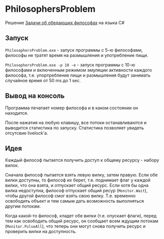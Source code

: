 # PhilosophersProblem
Решение [Задачи об обедающих философах](https://ru.wikipedia.org/wiki/%D0%97%D0%B0%D0%B4%D0%B0%D1%87%D0%B0_%D0%BE%D0%B1_%D0%BE%D0%B1%D0%B5%D0%B4%D0%B0%D1%8E%D1%89%D0%B8%D1%85_%D1%84%D0%B8%D0%BB%D0%BE%D1%81%D0%BE%D1%84%D0%B0%D1%85) на языка С#

## Запуск
`PhilosophersProblem.exe` - запуск программы с 5-ю философами, философы не тратят время на размышления и употребление пищи.

`PhilosophersProblem.exe -p 10 -e` - запуск программы с 10-ю философами и включенным режимом эмуляции активности каждого философа, т.е. упортребление пищи и размышления будут занимать случайное время от 50 ms до 1 sec.

## Вывод на консоль
Программа печатает номер философа и в каком состоянии он находится.

После нажатия на любую клавишу, все потоки останавливаются и выводится статистика по запуску. Статистика позволяет увидеть отсутсвие livelock'a.

## Идея
Каждый философ пытается получить доступ к общему ресурсу - набору вилок. 

Сначала философ пытается взять левую вилку, затем правую. Если обе вилки доступны, то философ их берет, т.е. поднимает флаг у каждой вилки, что она взята, и отпускает общий ресурс. Если хотя бы одна вилка недоступна, философ отпускает общий ресур (`Monitor.Wait`), чтобы другой философ смог взять свою вилку. Т.е. временно освободить объект и тем самым дать возможность выполняться другим потокам. 

Когда какой-то философ, кладет обе вилки (т.е. опускает флаги), перед тем как освободить общий ресурс, он сообщает всем ждущим потокам (`Monitor.PulseAll`), что теперь они могут  снова получить ресурс и проверить вилки на доступность.
